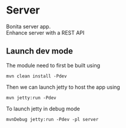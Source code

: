 # Server #

Bonita server app.  
Enhance server with a REST API

## Launch dev mode ##
The module need to first be built using

    mvn clean install -Pdev
    
Then we can launch jetty to host the app using

    mvn jetty:run -Pdev
    
To launch jetty in debug mode

	mvnDebug jetty:run -Pdev -pl server